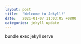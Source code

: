 ```yaml
---
layout: post
title:  "Welcome to Jekyll!"
date:   2021-01-07 11:03:05 +0800
categories: jekyll update
---
```

bundle exec jekyll serve
